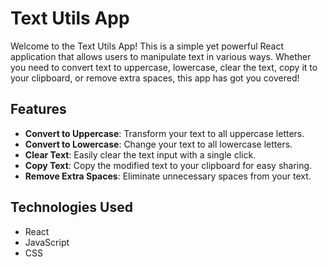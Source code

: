 # Text Utils App

Welcome to the Text Utils App! This is a simple yet powerful React application that allows users to manipulate text in various ways. Whether you need to convert text to uppercase, lowercase, clear the text, copy it to your clipboard, or remove extra spaces, this app has got you covered!

## Features

- **Convert to Uppercase**: Transform your text to all uppercase letters.
- **Convert to Lowercase**: Change your text to all lowercase letters.
- **Clear Text**: Easily clear the text input with a single click.
- **Copy Text**: Copy the modified text to your clipboard for easy sharing.
- **Remove Extra Spaces**: Eliminate unnecessary spaces from your text.



## Technologies Used

- React
- JavaScript
- CSS

